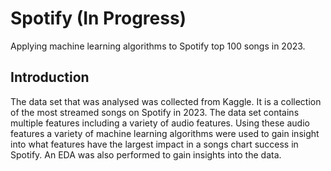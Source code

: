 # Spotify (In Progress)
Applying machine learning algorithms to Spotify top 100 songs in 2023. 


## Introduction 

The data set that was analysed was collected from Kaggle. It is a collection of the most streamed songs on Spotify in 2023. The data set contains multiple features including a variety of audio features. Using these audio features a variety of machine learning algorithms were used to gain insight into what features have the largest impact in a songs chart success in Spotify. An EDA was also performed to gain insights into the data.  
